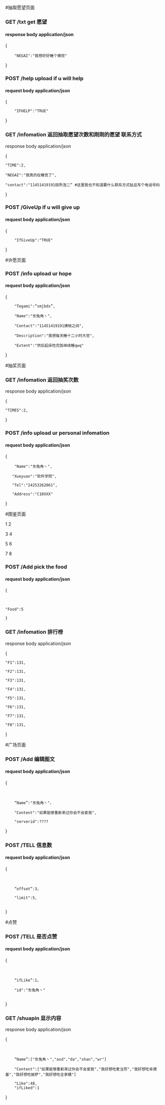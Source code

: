#抽取愿望页面

### GET /txt get 愿望

#### response body		application/json

{

```
	"NEGAI":"我想好好睡个懒觉"
```

}

### POST /help  upload if u will help

#### request body		application/json

{

```
	"IFHELP":"TRUE"
```

}

### GET /infomation 返回抽取愿望次数和刚刚的愿望 联系方式

response body		application/json

{

```
"TIME":2,

"NEGAI":"我真的在睡觉了",

"contact":"11451419191田所浩二“ #这里我也不知道要什么联系方式姑且写个电话号码
```

}

### POST /GiveUp   if u will give up

#### request body		application/json

{

```
	"IfGiveUp":"TRUE"
```

}

#许愿页面

### POST /info   upload ur hope

#### request body		application/json

{

```
	"Tegami":“smjbdx”,	

	"Name":"东兔角丶",

	"Contact":"11451419191拂晓之间",

	"Description":"我想每天睡十二小时大觉",

	"Extent":"然后起床吃完饭继续睡qwq"
```



}

#抽奖页面

### GET /infomation 返回抽奖次数

response body		application/json

{

```
"TIMES":2,
```

}

### POST /info   upload ur personal infomation

#### request body		application/json

{



```
	"Name":"东兔角丶",

​	"Xueyuan":"软件学院",

​	"Tel":"24253262061",

​	"Address":"C10XXX"
```

}

#图鉴页面

1	2

3	4

5	6

7	8

### POST /Add pick the food

#### request body		application/json

{

​	

```
"Food":5

}
```



### GET /infomation 排行榜

response body		application/json

{

```
"F1":131,

"F2":131,

"F3":131,

"F4":131,

"F5":131,

"F6":131,

"F7":131,

"F8":131,
```

}

#广场页面

### POST /Add 编辑图文

#### request body		application/json

{

​	

```
	“Name”:"东兔角丶"，

	"Content":"如果能够重新来过你会不会爱我",

	"serverid":????
```

}

### POST /TELL 信息数

#### request body		application/json

{

​	

```
	“offset”:3，

	"limit":5,


```

}

#点赞

### POST /TELL 是否点赞

#### request body		application/json

{

​	

```
	“ifLike”:1，

	"id":"东兔角丶"


```

}

### GET /shuapin 显示内容

response body		application/json

{

​	

```
	“Name”:["东兔角丶","asd","da","shan","wr"]

	"Content":["如果能够重新来过你会不会爱我","我好想吃麦当劳","我好想吃肯德基","我好想吃披萨","我好想吃全家桶"]
	
	"Like":48,
	"ifLiked":1
```

}